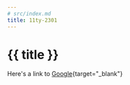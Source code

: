 ```yaml
---
# src/index.md
title: 11ty-2301
---
```


# {{ title }}

Here's a link to [Google](https://google.com){target="_blank"}
